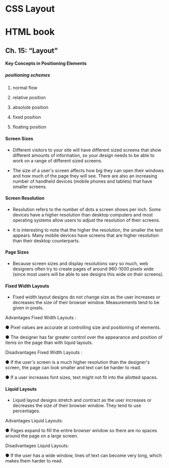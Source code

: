 # CSS Layout

# HTML book

## Ch. 15: “Layout” 

#### Key Concepts in Positioning Elements

##### positioning schemes
1. normal flow

2. relative position

3. absolute position

4. fixed position

5. floating position


#### Screen Sizes

+ Different visitors to your site will have different sized screens that show different amounts of information, so your design needs to be able to work on a range of different sized screens.

+ The size of a user's screen affects how big they can open their windows and how much of the page they will see. There are also an increasing number of handheld devices (mobile phones and tablets) that have smaller screens.

#### Screen Resolution

+ Resolution refers to the number of dots a screen shows per inch. Some devices have a higher resolution than desktop computers and most
operating systems allow users to adjust the resolution of their screens.


+ It is interesting to note that the higher the resolution, the smaller the text appears. Many mobile devices have screens that are higher resolution than their desktop counterparts.


#### Page Sizes

+ Because screen sizes and display resolutions vary so much, web designers often try to create pages of around 960-1000 pixels wide (since most users will be able to see designs this wide on their screens).


#### Fixed Width Layouts

+ Fixed width layout designs do not change size as the user increases or decreases the size of their browser window. Measurements tend to be given in pixels.

Advantages Fixed Width Layouts : 

● Pixel values are accurate at controlling size and positioning of elements.

● The designer has far greater control over the appearance and position of items on the page than with liquid layouts.


Disadvantages Fixed Width Layouts :

● If the user's screen is a much higher resolution than the designer's screen, the page can look smaller and text can be harder to read.

● If a user increases font sizes, text might not fit into the allotted spaces.


#### Liquid Layouts


+ Liquid layout designs stretch and contract as the user increases or decreases the size of their browser window. They tend to use percentages.


Advantages Liquid Layouts:

● Pages expand to fill the entire browser window so there are no spaces around the page on a large screen.



Disadvantages Liquid Layouts:

● If the user has a wide window, lines of text can become very long, which makes them harder to read.

